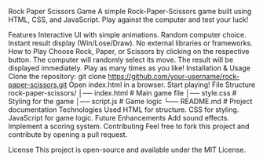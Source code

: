 Rock Paper Scissors Game
A simple Rock-Paper-Scissors game built using HTML, CSS, and JavaScript. Play against the computer and test your luck!

Features
Interactive UI with simple animations.
Random computer choice.
Instant result display (Win/Lose/Draw).
No external libraries or frameworks.
How to Play
Choose Rock, Paper, or Scissors by clicking on the respective button.
The computer will randomly select its move.
The result will be displayed immediately.
Play as many times as you like!
Installation & Usage
Clone the repository:
git clone https://github.com/your-username/rock-paper-scissors.git
Open index.html in a browser.
Start playing!
File Structure
rock-paper-scissors/
│── index.html      # Main game file
│── style.css       # Styling for the game
│── script.js       # Game logic
└── README.md       # Project documentation
Technologies Used
HTML for structure.
CSS for styling.
JavaScript for game logic.
Future Enhancements
Add sound effects.
Implement a scoring system.
Contributing
Feel free to fork this project and contribute by opening a pull request.

License
This project is open-source and available under the MIT License.
